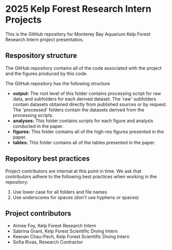
# 2025 Kelp Forest Research Intern Projects
This is the GitHub repository for Monterey Bay Aquarium Kelp Forest Research Intern project presentatios.

## Respository structure 

The GitHub repository contains all of the code associated with the project and the figures produced by this code. 

The GitHub repository has the following structure

* **output:** The root level of this folder contains processing script for raw data, and subfolders for each derived dataset. The 'raw' subfolders contain datasets obtained directly from published sources or by request. The 'processed' folders contain the datasets derived from the processing scripts. 
* **analyses:** This folder contains scripts for each figure and analysis conducted in the paper.
* **figures:** This folder contains all of the high-res figures presented in the paper.
* **tables:** This folder contains all of the tables presented in the paper.

## Repository best practices

Project contributors are internal at this point in time. We ask that contributors adhere to the following best practices when working in the repository:

1. Use lower case for all folders and file names
2. Use underscores for spaces (don't use hyphens or spaces)

## Project contributors

* Aimee Foy, Kelp Forest Research Intern
* Sabrina Grant, Kelp Forest Scientific Diving Intern
* Keenan Chau-Pech, Kelp Forest Scientific Diving Intern
* Sofia Rivas, Research Contractor
